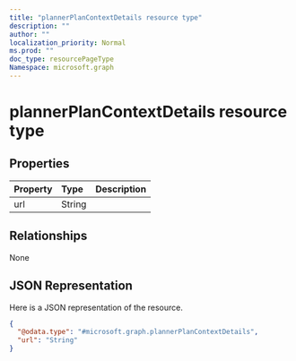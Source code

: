 ```yaml
---
title: "plannerPlanContextDetails resource type"
description: ""
author: ""
localization_priority: Normal
ms.prod: ""
doc_type: resourcePageType
Namespace: microsoft.graph
---
```



# plannerPlanContextDetails resource type



## Properties
|Property|Type|Description|
|:---|:---|:---|
|url|String||

## Relationships
None

## JSON Representation
Here is a JSON representation of the resource.
<!-- {
  "blockType": "resource",
  "@odata.type": "microsoft.graph.plannerPlanContextDetails"
}
-->
``` json
{
  "@odata.type": "#microsoft.graph.plannerPlanContextDetails",
  "url": "String"
}
```

